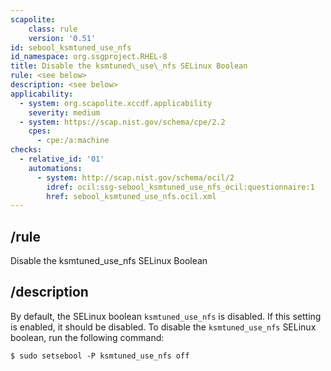 ```yaml
---
scapolite:
    class: rule
    version: '0.51'
id: sebool_ksmtuned_use_nfs
id_namespace: org.ssgproject.RHEL-8
title: Disable the ksmtuned\_use\_nfs SELinux Boolean
rule: <see below>
description: <see below>
applicability:
  - system: org.scapolite.xccdf.applicability
    severity: medium
  - system: https://scap.nist.gov/schema/cpe/2.2
    cpes:
      - cpe:/a:machine
checks:
  - relative_id: '01'
    automations:
      - system: http://scap.nist.gov/schema/ocil/2
        idref: ocil:ssg-sebool_ksmtuned_use_nfs_ocil:questionnaire:1
        href: sebool_ksmtuned_use_nfs.ocil.xml
---
```



## /rule

Disable the ksmtuned\_use\_nfs SELinux Boolean

## /description

By
default, the SELinux boolean `ksmtuned_use_nfs` is disabled. If this
setting is enabled, it should be disabled. To disable the
`ksmtuned_use_nfs` SELinux boolean, run the following command:

``` 
$ sudo setsebool -P ksmtuned_use_nfs off
```
